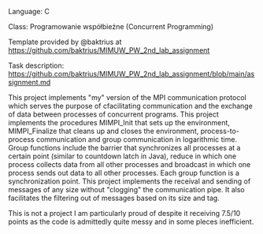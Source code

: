 Language: C

Class: Programowanie współbieżne (Concurrent Programming)

Template provided by @baktrius at https://github.com/baktrius/MIMUW_PW_2nd_lab_assignment

Task description: https://github.com/baktrius/MIMUW_PW_2nd_lab_assignment/blob/main/assignment.md

This project implements "my" version of the MPI communication protocol which serves the purpose of cfacilitating communication and the exchange of data between processes of concurrent programs. This project implements the procedures MIMPI_Init that sets up the environment, MIMPI_Finalize that cleans up and closes the environment, process-to-process communication and group communication in logarithmic time. Group functions include the barrier that synchronizes all processes at a certain point (similar to countdown latch in Java), reduce in which one process collects data from all other processes and broadcast in which one process sends out data to all other processes. Each group function is a synchronization point. This project implements the receival and sending of messages of any size without "clogging" the communication pipe. It also facilitates the filtering out of messages based on its size and tag.

This is not a project I am particularly proud of despite it receiving 7.5/10 points as the code is admittedly quite messy and in some pleces inefficient.  
